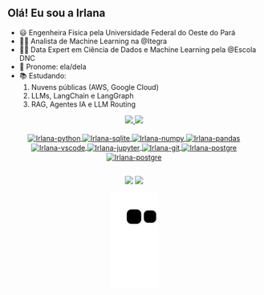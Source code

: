 ## Olá! Eu sou  a Irlana

- 😃 Engenheira Física pela Universidade Federal do Oeste do Pará
- 👩‍💻 Analista de Machine Learning na @Itegra
- 👨‍🎓 Data Expert em Ciência de Dados e Machine Learning pela @Escola DNC
- 👩 Pronome: ela/dela
- 📚 Estudando: 
   1. Nuvens públicas (AWS, Google Cloud)
   2. LLMs, LangChain e LangGraph
   3. RAG, Agentes IA e LLM Routing
 <div align="center">
 <a href= "https://github.com/costadomar">
 <img height= "180em" src="https://github-readme-stats.vercel.app/api?username=costadomar&show_icons=true&theme=dracula"/>
 <img height= "180em" src = "https://github-readme-stats.vercel.app/api/top-langs/?username=costadomar&langs_count=8&theme=dracula"/>
 </div>
 <div align="center" style= "display: inline_block"><br>
  <img align = "center" width= "40" height= "40" alt= "Irlana-python" src="https://cdn.jsdelivr.net/gh/devicons/devicon/icons/python/python-original.svg" >
  <img align = "center" width= "40" height= "30" alt= "Irlana-sqlite" src="https://cdn.jsdelivr.net/gh/devicons/devicon/icons/sqlite/sqlite-original.svg" >      
  <img align = "center" width= "40" height= "30" alt= "Irlana-numpy" src="https://cdn.jsdelivr.net/gh/devicons/devicon/icons/numpy/numpy-original.svg" >
  <img align = "center" width= "40" height= "30" alt= "Irlana-pandas" src="https://cdn.jsdelivr.net/gh/devicons/devicon/icons/pandas/pandas-original-wordmark.svg" >
  <img align = "center" width= "40" height= "30" alt= "Irlana-vscode" src="https://cdn.jsdelivr.net/gh/devicons/devicon/icons/vscode/vscode-original.svg" >
  <img align = "center" width= "40" height= "30" alt= "Irlana-jupyter" src="https://cdn.jsdelivr.net/gh/devicons/devicon/icons/jupyter/jupyter-original-wordmark.svg">
  <img align = "center" width= "50" height= "50" alt= "Irlana-git"  src="https://cdn.jsdelivr.net/gh/devicons/devicon/icons/git/git-original-wordmark.svg">
  <img align = "center" width= "50" height= "40" alt= "Irlana-postgre" src="https://cdn.jsdelivr.net/gh/devicons/devicon/icons/postgresql/postgresql-plain-wordmark.svg">
  <img align = "center" width= "50" height= "40" alt= "Irlana-postgre" src="https://cdn.jsdelivr.net/gh/devicons/devicon/icons/bitbucket/bitbucket-original-wordmark.svg" />
               
 </div>                        
 
 ##
 
 <div align="center"> 

  <a href = "mailto:irlana.costa06@gmail.com"><img src="https://img.shields.io/badge/-Gmail-%23333?style=for-the-badge&logo=gmail&logoColor=white" target="_blank"></a>
  <a href="https://www.linkedin.com/in/irlana-costa-do-mar-032664163/" target="_blank"><img src="https://img.shields.io/badge/-LinkedIn-%230077B5?style=for-the-badge&logo=linkedin&logoColor=white" target="_blank"></a> 
 
 ![Snake animation](https://github.com/costadomar/CostadoMar/blob/output/github-contribution-grid-snake.svg)
 
</div>


